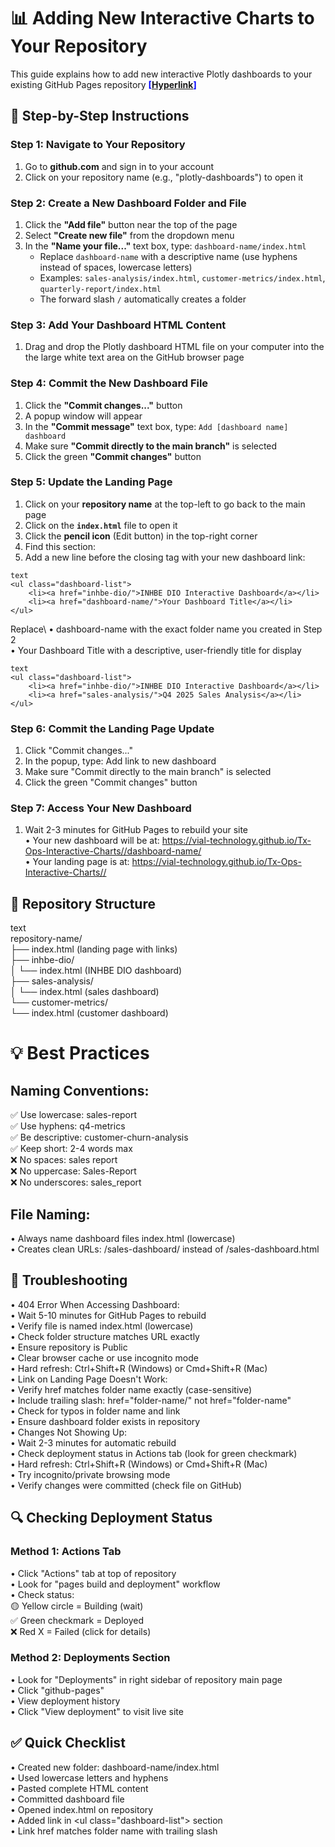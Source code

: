 # 📊 Adding New Interactive Charts to Your Repository
This guide explains how to add new interactive Plotly dashboards to your existing GitHub Pages repository     <span style="color:blue;">**[[Hyperlink](https://jared-d-sharp.github.io/Tx-Ops-Interactive-Charts/)]**</span>

## 🚀 Step-by-Step Instructions

### Step 1: Navigate to Your Repository
1. Go to **github.com** and sign in to your account
2. Click on your repository name (e.g., "plotly-dashboards") to open it

### Step 2: Create a New Dashboard Folder and File
1. Click the **"Add file"** button near the top of the page
2. Select **"Create new file"** from the dropdown menu
3. In the **"Name your file..."** text box, type: `dashboard-name/index.html`
   - Replace `dashboard-name` with a descriptive name (use hyphens instead of spaces, lowercase letters)
   - Examples: `sales-analysis/index.html`, `customer-metrics/index.html`, `quarterly-report/index.html`
   - The forward slash `/` automatically creates a folder

### Step 3: Add Your Dashboard HTML Content
1. Drag and drop the Plotly dashboard HTML file on your computer into the the large white text area on the GitHub browser page

### Step 4: Commit the New Dashboard File
1. Click the **"Commit changes..."** button
2. A popup window will appear
3. In the **"Commit message"** text box, type: `Add [dashboard name] dashboard`
4. Make sure **"Commit directly to the main branch"** is selected
5. Click the green **"Commit changes"** button

### Step 5: Update the Landing Page
1. Click on your **repository name** at the top-left to go back to the main page
2. Click on the **`index.html`** file to open it
3. Click the **pencil icon** (Edit button) in the top-right corner
4. Find this section:
5. Add a new line before the closing </ul> tag with your new dashboard link:

```
text
<ul class="dashboard-list">
    <li><a href="inhbe-dio/">INHBE DIO Interactive Dashboard</a></li>
    <li><a href="dashboard-name/">Your Dashboard Title</a></li>
</ul>
```

Replace\ 
• dashboard-name with the exact folder name you created in Step 2\
• Your Dashboard Title with a descriptive, user-friendly title for display

```
text
<ul class="dashboard-list">
    <li><a href="inhbe-dio/">INHBE DIO Interactive Dashboard</a></li>
    <li><a href="sales-analysis/">Q4 2025 Sales Analysis</a></li>
</ul>
```

### Step 6: Commit the Landing Page Update
1. Click "Commit changes..."
2. In the popup, type: Add link to new dashboard
3. Make sure "Commit directly to the main branch" is selected
4. Click the green "Commit changes" button

### Step 7: Access Your New Dashboard
1. Wait 2-3 minutes for GitHub Pages to rebuild your site\
• Your new dashboard will be at: https://vial-technology.github.io/Tx-Ops-Interactive-Charts//dashboard-name/   
• Your landing page is at: https://vial-technology.github.io/Tx-Ops-Interactive-Charts//

## 📁 Repository Structure
text\
repository-name/\
├── index.html                    (landing page with links)\
├── inhbe-dio/\
│   └── index.html               (INHBE DIO dashboard)\
├── sales-analysis/\
│   └── index.html               (sales dashboard)\
└── customer-metrics/\
    └── index.html               (customer dashboard)


# 💡 Best Practices

## Naming Conventions:
✅ Use lowercase: sales-report\
✅ Use hyphens: q4-metrics\
✅ Be descriptive: customer-churn-analysis\
✅ Keep short: 2-4 words max\
❌ No spaces: sales report\
❌ No uppercase: Sales-Report\
❌ No underscores: sales_report

## File Naming:
• Always name dashboard files index.html (lowercase)\
• Creates clean URLs: /sales-dashboard/ instead of /sales-dashboard.html

## 🔧 Troubleshooting
• 404 Error When Accessing Dashboard:\
• Wait 5-10 minutes for GitHub Pages to rebuild\
• Verify file is named index.html (lowercase)\
• Check folder structure matches URL exactly\
• Ensure repository is Public\
• Clear browser cache or use incognito mode\
• Hard refresh: Ctrl+Shift+R (Windows) or Cmd+Shift+R (Mac)\
• Link on Landing Page Doesn't Work:\
• Verify href matches folder name exactly (case-sensitive)\
• Include trailing slash: href="folder-name/" not href="folder-name"\
• Check for typos in folder name and link\
• Ensure dashboard folder exists in repository\
• Changes Not Showing Up:\
• Wait 2-3 minutes for automatic rebuild\
• Check deployment status in Actions tab (look for green checkmark)\
• Hard refresh: Ctrl+Shift+R (Windows) or Cmd+Shift+R (Mac)\
• Try incognito/private browsing mode\
• Verify changes were committed (check file on GitHub)

## 🔍 Checking Deployment Status
### Method 1: Actions Tab
• Click "Actions" tab at top of repository\
• Look for "pages build and deployment" workflow\
• Check status:\
🟡 Yellow circle = Building (wait)\
✅ Green checkmark = Deployed\
❌ Red X = Failed (click for details)

### Method 2: Deployments Section
• Look for "Deployments" in right sidebar of repository main page\
• Click "github-pages"\
• View deployment history\
• Click "View deployment" to visit live site

## ✅ Quick Checklist
• Created new folder: dashboard-name/index.html\
• Used lowercase letters and hyphens\
• Pasted complete HTML content\
• Committed dashboard file\
• Opened index.html on repository\
• Added link in \<ul class="dashboard-list"> section\
• Link href matches folder name with trailing slash
